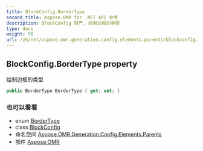 ```yaml
---
title: BlockConfig.BorderType
second_title: Aspose.OMR for .NET API 参考
description: BlockConfig 财产. 绘制边框的类型
type: docs
weight: 90
url: /zh/net/aspose.omr.generation.config.elements.parents/blockconfig/bordertype/
---
```

## BlockConfig.BorderType property

绘制边框的类型

```csharp
public BorderType BorderType { get; set; }
```

### 也可以看看

* enum [BorderType](../../../aspose.omr.generation.config.enums/bordertype/)
* class [BlockConfig](../)
* 命名空间 [Aspose.OMR.Generation.Config.Elements.Parents](../../blockconfig/)
* 部件 [Aspose.OMR](../../../)


